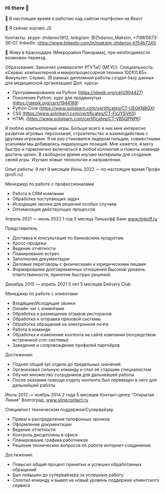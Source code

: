 ### Hi there 👋


🔭 В настоящее время я работаю над сайтом портфолио на React

🌱 Я сейчас изучаю JS

Контакты: skype: zhdanov1812, telegram: @Zhdanov_Maksim, +7(961)673-36-07, linkedin: https://www.linkedin.com/in/maksim-zhdanov-b154b7241/


👯 Живу в Краснодаре (Микрорайон Панорама), при необходимости возможен переезд.

Образование:
Закончил университет РГУТиС (МГУС). Специальность: «Сервис компьютерной и микропроцессорной техники 100101.65». Факультет: Сервис.
(В рамках дипломной работы создал базу данных для медицинской организации)
Доп. курсы:
- Программирование на Python (https://stepik.org/cert/904427)
- Поколение Python: курс для продвинутых (https://stepik.org/cert/1944189)
- Python Core (https://www.sololearn.com/certificates/CT-UEGKNBGX)
- CSS (https://www.sololearn.com/certificates/CT-FVJYSVK0)
- HTML (https://www.sololearn.com/certificates/CT-VB5QPNPK)

Я люблю компьютерные игры. Больше всего в них мне интересно развитие игровых персонажей, строительство и взаимодействие с другими игроками. Я не раз становился лидером гильдии, совместными усилиями мы добивались лидирующих позиций. Мне кажется, я могу быстро и гармонично включиться в любой коллектив и помочь команде достичь цели».
В свободное время изучаю материалы для создания своей игры. Изучаю новые технологии и направления.

Опыт работы: 
9 лет 9 месяцев
Июнь 2022 — по настоящее время
Профи (profi.ru)

Менеджер по работе с профессионалами
- Работа в CRM компании
- Обработка поступающих задач
- Исходящие звонки для решения особых случаев
- Оптимизация действующих процессов

Апрель 2021 — июнь 2022
1 год 3 месяца
Тинькофф Банк
www.tinkoff.ru

Представитель
- Доставка и консультация по банковским продуктам
- Кросс-продажи
- Ведение отчётности
- Планирование встреч
- Заполнение документации
- Деловые переговоры с физическими и юридическими лицами
- Формирование долговременных отношений
Высокий уровень ответственности, принятие быстрых решений.

Декабрь 2015 — апрель 2021
5 лет 5 месяцев
Delivery Club

Менеджер по работе с клиентами
- Входящие/Исходящие звонки
- Онлайн чат с клиентами
- Обработка и размещение отзывов ресторанов
- Обработка и отправка призовой системы
- Обработка обращений на электронной почте
- Работа в команде
- Обработка и изменение контента на сайте компании (посредством встроенной crm-системы)
- Заведение и сопровождение профилей партнёров

Достижения:
- Поднял общий kpi отдела до предельных значений
- Организовал сильную команду и стал её старшим специалистом
- Обучил множество сотрудников для дальнейшей работы
- После оказания помощи отделу контента был переведен в него для дальнейшей работы

Июль 2012 — ноябрь 2014
2 года 5 месяцев
Контакт-центр "Открытая Линия"
Волгоград, www.olinecontact.ru

Специалист техническом поддержки/Супервайзер
- Прием и распределение телефонных звонков
- Оформление документации
- Ведение отчетности
- Контроль дисциплины в офисе
- Планирование графика работников
- Решение технических вопросов по работе интернет-соединения.

Достижения:
- Повысил общий процент принятых и успешно обработанных обращений
- Был повышен до супервайзера за успешную работу
- Сплотил команду и вывел на новый уровень поддержки клиентского сервиса


